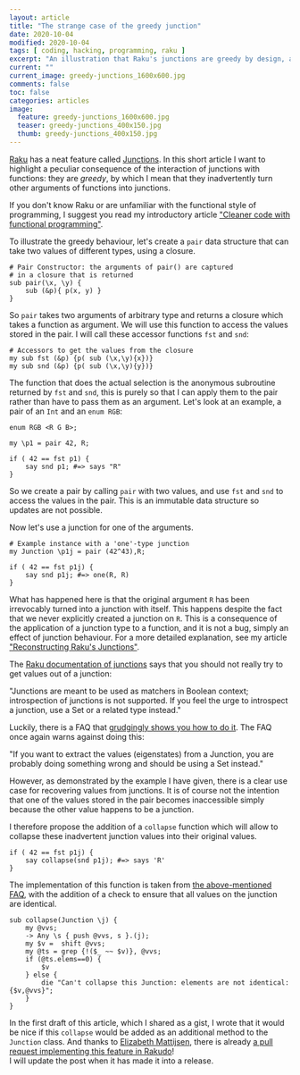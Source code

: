 ```yaml
---
layout: article
title: "The strange case of the greedy junction"
date: 2020-10-04
modified: 2020-10-04
tags: [ coding, hacking, programming, raku ]
excerpt: "An illustration that Raku's junctions are greedy by design, and a proposal."
current: ""
current_image: greedy-junctions_1600x600.jpg
comments: false
toc: false
categories: articles
image:
  feature: greedy-junctions_1600x600.jpg
  teaser: greedy-junctions_400x150.jpg
  thumb: greedy-junctions_400x150.jpg
---
```


[Raku](https://raku.org/) has a neat feature called [Junctions](https://docs.raku.org/type/Junction). In this short article I want to highlight a peculiar consequence of the interaction of junctions with functions: they are _greedy_, by which I mean that they inadvertently turn other arguments of functions into junctions. 

If you don't know Raku or are unfamiliar with the functional style of programming, I suggest you read my introductory article ["Cleaner code with functional programming"]({{site.url}}/articles/decluttering-with-functional-programming).


To illustrate the greedy behaviour, let's create a `pair` data structure that can take two values of different types, using a closure.
 
```perl6
# Pair Constructor: the arguments of pair() are captured
# in a closure that is returned
sub pair(\x, \y) {
    sub (&p){ p(x, y) } 
}
```

So `pair` takes two arguments of arbitrary type and returns a closure which takes a function as argument. We will use this function to access the values stored in the pair. I will call these accessor functions `fst` and `snd`:

```perl6
# Accessors to get the values from the closure
my sub fst (&p) {p( sub (\x,\y){x})}
my sub snd (&p) {p( sub (\x,\y){y})}
```

The function that does the actual selection is the anonymous subroutine returned by `fst` and `snd`, this is purely so that I can apply them to the pair rather than have to pass them as an argument. Let's look at an example, a pair of an `Int` and an `enum RGB`:

```perl6
enum RGB <R G B>;

my \p1 = pair 42, R;

if ( 42 == fst p1) {
    say snd p1;	#=> says "R"
}
```

So we create a pair by calling `pair` with two values, and use `fst` and `snd` to access the values in the pair. This is an immutable data structure so updates are not possible.

Now let's use a junction for one of the arguments.

```perl6
# Example instance with a 'one'-type junction
my Junction \p1j = pair (42^43),R;

if ( 42 == fst p1j) {
    say snd p1j; #=> one(R, R)
}
```

What has happened here is that the original argument `R` has been irrevocably turned into a junction with itself. This happens despite the fact that we never explicitly created a junction on `R`. This is a consequence of the application of a junction type to a function, and it is not a bug, simply an effect of junction behaviour. For a more detailed explanation, see my article ["Reconstructing Raku's Junctions"]({{site.url}}/articles/reconstructing-raku-junctions).

The [Raku documentation of junctions](https://docs.raku.org/type/Junction) says that you should not really try to get values out of a junction:

"Junctions are meant to be used as matchers in Boolean context; introspection of junctions is not supported. If you feel the urge to introspect a junction, use a Set or a related type instead."

Luckily, there is a FAQ that [grudgingly shows you how to do it](https://docs.raku.org/language/faq#index-entry-Junction_(FAQ)). The FAQ once again warns against doing this:

"If you want to extract the values (eigenstates) from a Junction, you are probably doing something wrong and should be using a Set instead."

However, as demonstrated by the example I have given, there is a clear use case for recovering values from junctions. It is of course not the intention that one of the values stored in the pair becomes inaccessible simply because the other value happens to be a junction.

I therefore propose the addition of a `collapse` function which will allow to collapse these inadvertent junction values into their original values.

```perl6
if ( 42 == fst p1j) {
    say collapse(snd p1j); #=> says 'R'
}
```

The implementation of this function is taken from [the above-mentioned FAQ](https://docs.raku.org/language/faq#index-entry-Junction_(FAQ)), with the addition of a check to ensure that all values on the junction are identical. 

```perl6
sub collapse(Junction \j) {    
    my @vvs;
    -> Any \s { push @vvs, s }.(j);    
    my $v =  shift @vvs;        
    my @ts = grep {!($_ ~~ $v)}, @vvs;
    if (@ts.elems==0) {  
        $v
    } else {
        die "Can't collapse this Junction: elements are not identical: {$v,@vvs}";
    }
}
```

In the first draft of this article, which I shared as a gist, I wrote that it would be nice if this `collapse` would be added as an additional method to the `Junction` class. And thanks to [Elizabeth Mattijsen](https://twitter.com/liztormato), there is already [a pull request implementing this feature in Rakudo](https://github.com/rakudo/rakudo/pull/3944)!  
I will update the post when it has made it into a release. 

